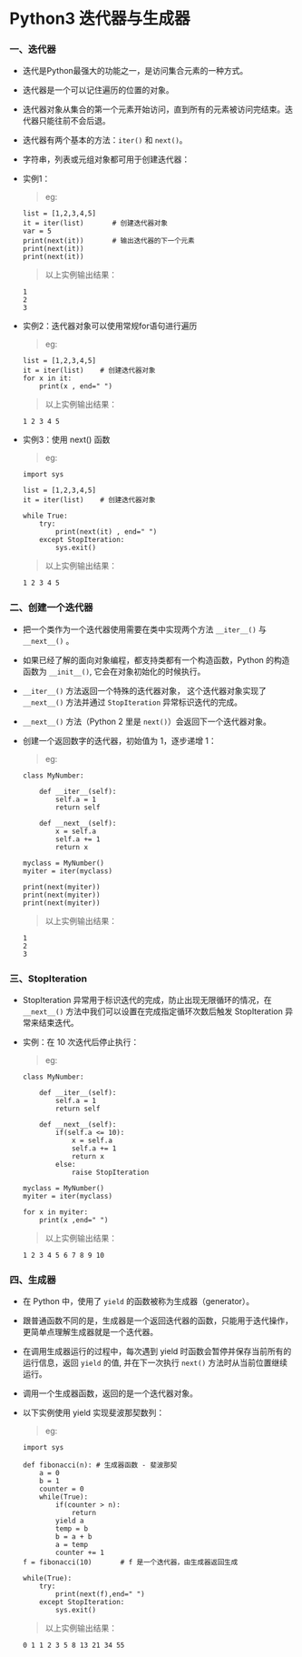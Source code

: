 # Python3 迭代器与生成器

### 一、迭代器

* 迭代是Python最强大的功能之一，是访问集合元素的一种方式。

* 迭代器是一个可以记住遍历的位置的对象。

* 迭代器对象从集合的第一个元素开始访问，直到所有的元素被访问完结束。迭代器只能往前不会后退。

* 迭代器有两个基本的方法：`iter()` 和 `next()`。 

* 字符串，列表或元组对象都可用于创建迭代器：

* 实例1：

     >eg:

      list = [1,2,3,4,5]
      it = iter(list)       # 创建迭代器对象
      var = 5
      print(next(it))       # 输出迭代器的下一个元素
      print(next(it))
      print(next(it))

     >以上实例输出结果：

      1
      2
      3

* 实例2：迭代器对象可以使用常规for语句进行遍历

     >eg:

      list = [1,2,3,4,5]
      it = iter(list)    # 创建迭代器对象
      for x in it:
          print(x , end=" ")

     >以上实例输出结果：

      1 2 3 4 5 

* 实例3：使用 next() 函数

     >eg:

      import sys

      list = [1,2,3,4,5]
      it = iter(list)    # 创建迭代器对象

      while True:
          try:
              print(next(it) , end=" ")
          except StopIteration:
              sys.exit()

     >以上实例输出结果：

      1 2 3 4 5 

### 二、创建一个迭代器

* 把一个类作为一个迭代器使用需要在类中实现两个方法 `__iter__()` 与 `__next__()` 。

* 如果已经了解的面向对象编程，都支持类都有一个构造函数，Python 的构造函数为 `__init__()`, 它会在对象初始化的时候执行。

* `__iter__()` 方法返回一个特殊的迭代器对象， 这个迭代器对象实现了 `__next__()` 方法并通过 `StopIteration` 异常标识迭代的完成。

* `__next__()` 方法（Python 2 里是 `next()`）会返回下一个迭代器对象。

* 创建一个返回数字的迭代器，初始值为 1，逐步递增 1：

     >eg:

      class MyNumber:

          def __iter__(self):
              self.a = 1
              return self

          def __next__(self):
              x = self.a
              self.a += 1
              return x

      myclass = MyNumber()
      myiter = iter(myclass)

      print(next(myiter))
      print(next(myiter))
      print(next(myiter))

     >以上实例输出结果：

      1
      2
      3

### 三、StopIteration

* StopIteration 异常用于标识迭代的完成，防止出现无限循环的情况，在 `__next__()` 方法中我们可以设置在完成指定循环次数后触发 StopIteration 异常来结束迭代。

* 实例：在 10 次迭代后停止执行： 


     >eg:

      class MyNumber:

          def __iter__(self):
              self.a = 1
              return self

          def __next__(self):
              if(self.a <= 10):
                  x = self.a
                  self.a += 1
                  return x
              else:
                  raise StopIteration

      myclass = MyNumber()
      myiter = iter(myclass)

      for x in myiter:
          print(x ,end=" ")

     >以上实例输出结果：

      1 2 3 4 5 6 7 8 9 10 

### 四、生成器

* 在 Python 中，使用了 `yield` 的函数被称为生成器（generator）。

* 跟普通函数不同的是，生成器是一个返回迭代器的函数，只能用于迭代操作，更简单点理解生成器就是一个迭代器。 

* 在调用生成器运行的过程中，每次遇到 yield 时函数会暂停并保存当前所有的运行信息，返回 `yield` 的值, 并在下一次执行 `next()` 方法时从当前位置继续运行。

* 调用一个生成器函数，返回的是一个迭代器对象。

* 以下实例使用 yield 实现斐波那契数列：

     >eg:

      import sys

      def fibonacci(n): # 生成器函数 - 斐波那契
          a = 0
          b = 1
          counter = 0
          while(True):
              if(counter > n):
                  return
              yield a
              temp = b
              b = a + b
              a = temp
              counter += 1
      f = fibonacci(10)       # f 是一个迭代器，由生成器返回生成

      while(True):
          try:
              print(next(f),end=" ")
          except StopIteration:
              sys.exit()

     >以上实例输出结果：

      0 1 1 2 3 5 8 13 21 34 55 



